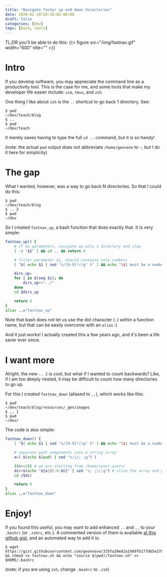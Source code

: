 ```yaml
---
title: "Navigate faster up and down directories"
date: 2020-02-16T20:18:02-08:00
draft: false
categories: [dev]
tags: [bash, tools]
---
```


TL;DR you'll be able to do this:
{{< figure src="/img/fastnav.gif" width="600" title="" >}}

# Intro

If you develop software, you may appreciate the command line as a productivity tool.
This is the case for me, and some tools that make my developer life easier include: `vim`, `tmux`, and `zsh`.

One thing I like about `zsh` is the `..` shortcut to go back 1 directory. See:

```
$ pwd
~/dev/teach/blog
$ ..
$ pwd
~/dev/teach
```

It merely saves having to type the full `cd ..` command, but it is so handy!

(note: the actual `pwd` output does not abbreviate `/home/geovane` to `~`, but I do it here for simplicity)


# The gap

What I wanted, however, was a way to go back N directories. So that I could do this:


```
$ pwd
~/dev/teach/blog
$ .. 2
$ pwd
~/dev
```

So I created `fastnav_up`, a bash function that does exactly that.
It is very simple:

```bash
fastnav_up() {
    # if no parameters, navigate up only 1 directory and stop
    [ -z "$1" ] && cd .. && return 0

    # filter parameter $1, should contains only numbers
    [ "$( echo $1 | sed "s/[0-9]*//g" )" ] && echo "\$1 must be a number" && return 1 || n=$1

    dirs_up=
    for i in $(seq $1); do
        dirs_up+="../"
    done
    cd $dirs_up

    return 0
}
alias ..="fastnav_up"
```

Note that bash does not let us use the dot character (`.`) within a function name, 
but that can be easily overcome with an `alias` :)

And it just works! I actually created this a few years ago, and it's been a life saver ever since.

# I want more

Alright, the new `.. 2` is cool, but what if I wanted to count backwards? 
Like, if I am too deeply nested, it may be difficult to count how many directories to go up.

For this I created `fastnav_down` (aliased to `,,`), which works like this:

```
$ pwd
~/dev/teach/blog/resources/_gen/images
$ ,, 1
$ pwd
~/dev/
```

The code is also simple:

```bash
fastnav_down() {
    [ "$( echo $1 | sed "s/[0-9]*//g" )" ] && echo "\$1 must be a number" && return 1 || n=$1

    # separate path components into a string array
    a=( $(echo $(pwd) | sed "s;\/; ;g") )

    ((n+=2)) # we are starting from /home/<your-user>/
    dir=$(echo "${a[@]:0:$n}" | sed "s; ;\/;g") # slice the array and put slashes back
    cd /$dir

    return 0
}
alias ,,="fastnav_down"

```

# Enjoy!

If you found this useful, you may want to add enhanced `..` and `,,` to your `.bashrc` (or `.zshrc`, etc.).
A commented version of them is available [at this github gist](https://gist.github.com/geonnave/335fa20e82a19d9fb177d65e27828fe2), and an automated way to add it is:

```
$ wget https://gist.githubusercontent.com/geonnave/335fa20e82a19d9fb177d65e27828fe2/raw/709a98cdb6b6b514b66c31a6cab4af41f99a3793/fastnav.sh && chmod +x fastnav.sh && echo "source $(pwd)/fastnav.sh" >> $HOME/.bashrc
```

(note: if you are using `zsh`, change `.bashrc` to `.zsh`)
